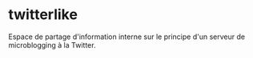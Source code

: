 twitterlike
===========

Espace de partage d'information interne sur le principe d'un serveur de microblogging à la Twitter.
